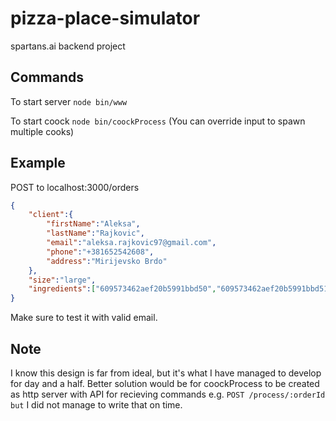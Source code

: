 # pizza-place-simulator
spartans.ai backend project

## Commands
To start server `node bin/www`

To start coock `node bin/coockProcess` (You can override input to spawn multiple cooks)

## Example

POST to localhost:3000/orders
```json
{
    "client":{
        "firstName":"Aleksa",
        "lastName":"Rajkovic",
        "email":"aleksa.rajkovic97@gmail.com",
        "phone":"+381652542608",
        "address":"Mirijevsko Brdo"
    },
    "size":"large",
    "ingredients":["609573462aef20b5991bbd50","609573462aef20b5991bbd51","609573462aef20b5991bbd50","609573462aef20b5991bbd51","609573462aef20b5991bbd50","609573462aef20b5991bbd51","609573462aef20b5991bbd50","609573462aef20b5991bbd51","609573462aef20b5991bbd50","609573462aef20b5991bbd51","609573462aef20b5991bbd50","609573462aef20b5991bbd51","609573462aef20b5991bbd50","609573462aef20b5991bbd51"]
}
```
Make sure to test it with valid email.

## Note
I know this design is far from ideal, but it's what I have managed to develop for day and a half. Better solution would be for coockProcess to be created as http server with API for recieving commands e.g. `POST /process/:orderId but` I did not manage to write that on time.
